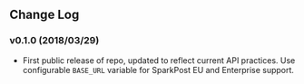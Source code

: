 ## Change Log

### v0.1.0 (2018/03/29)
- First public release of repo, updated to reflect current API practices. Use configurable `BASE_URL` variable for SparkPost EU and Enterprise support.